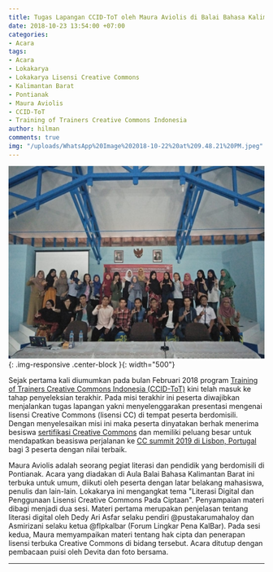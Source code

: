 ```yaml
---
title: Tugas Lapangan CCID-ToT oleh Maura Aviolis di Balai Bahasa Kalimantan Barat
date: 2018-10-23 13:54:00 +07:00
categories:
- Acara
tags:
- Acara
- Lokakarya
- Lokakarya Lisensi Creative Commons
- Kalimantan Barat
- Pontianak
- Maura Aviolis
- CCID-ToT
- Training of Trainers Creative Commons Indonesia
author: hilman
comments: true
img: "/uploads/WhatsApp%20Image%202018-10-22%20at%209.48.21%20PM.jpeg"
---
```


![WhatsApp Image 2018-10-22 at 9.48.21 PM.jpeg](/uploads/WhatsApp%20Image%202018-10-22%20at%209.48.21%20PM.jpeg){: .img-responsive .center-block }{: width="500"}

Sejak pertama kali diumumkan pada bulan Februari 2018 program [Training of Trainers Creative Commons Indonesia (CCID-ToT)](http://creativecommons.or.id/sertifikasi-perwakilan-ccid-training-of-trainers-creative-commons-indonesia/tentang-training-of-trainers-creative-commons-indonesia/) kini telah masuk ke tahap penyeleksian terakhir. Pada misi terakhir ini peserta diwajibkan menjalankan tugas lapangan yakni menyelenggarakan presentasi mengenai lisensi Creative Commons (lisensi CC) di tempat peserta berdomisili. Dengan menyelesaikan misi ini maka peserta dinyatakan berhak menerima besiswa [sertifikasi Creative Commons](http://creativecommons.or.id/2018/02/cc-certificates-saatnya-menjadi-ahli-lisensi-cc-bersertifikat/) dan memiliki peluang besar untuk mendapatkan beasiswa perjalanan ke [CC summit 2019 di Lisbon, Portugal](https://summit.creativecommons.org/) bagi 3 peserta dengan nilai terbaik.

Maura Aviolis adalah seorang pegiat literasi dan pendidik yang berdomisili di Pontianak. Acara yang diadakan di Aula Balai Bahasa Kalimantan Barat ini terbuka untuk umum, diikuti oleh peserta dengan latar belakang mahasiswa, penulis dan lain-lain. Lokakarya ini mengangkat tema "Literasi Digital dan Penggunaan Lisensi Creative Commons Pada Ciptaan". Penyampaian materi dibagi menjadi dua sesi. Materi pertama merupakan penjelasan tentang literasi digital oleh Dedy Ari Asfar selaku pendiri @pustakarumahaloy dan Asmirizani selaku ketua @flpkalbar (Forum Lingkar Pena KalBar). Pada sesi kedua, Maura memyampaikan materi tentang hak cipta dan penerapan lisensi terbuka Creative Commons di bidang tersebut. Acara ditutup dengan pembacaan puisi oleh Devita dan foto bersama.

----
